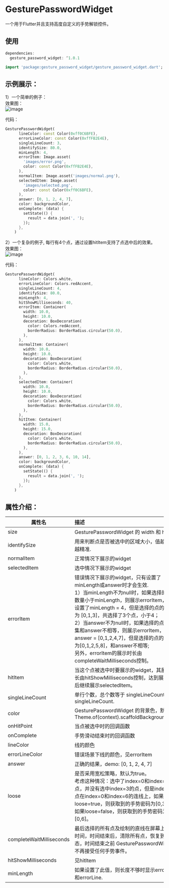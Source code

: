 # GesturePasswordWidget

一个用于Flutter并且支持高度自定义的手势解锁控件。
## 使用

```dart
dependencies:
  gesture_password_widget: ^1.0.1
```

```dart
import 'package:gesture_password_widget/gesture_password_widget.dart';
```

## 示例展示：  
1）一个简单的例子：  
效果图：  
![image](https://github.com/LuodiJackShen/GesturePasswordWidget/blob/master/resoures/simple_demo.gif)
  
代码：

```dart
GesturePasswordWidget(
      lineColor: const Color(0xff0C6BFE),
      errorLineColor: const Color(0xffFB2E4E),
      singleLineCount: 3,
      identifySize: 80.0,
      minLength: 4,
      errorItem: Image.asset(
        'images/error.png',
        color: const Color(0xffFB2E4E),
      ),
      normalItem: Image.asset('images/normal.png'),
      selectedItem: Image.asset(
        'images/selected.png',
        color: const Color(0xff0C6BFE),
      ),
      answer: [0, 1, 2, 4, 7],
      color: backgroundColor,
      onComplete: (data) {
        setState(() {
          result = data.join(', ');
        });
      },
    )
```

2）一个复杂的例子, 每行有4个点，通过设置hitItem支持了点选中后的效果。  
效果图：  
![image](https://github.com/LuodiJackShen/GesturePasswordWidget/blob/master/resoures/complex_demo.gif)  
  
代码：
```dart
GesturePasswordWidget(
      lineColor: Colors.white,
      errorLineColor: Colors.redAccent,
      singleLineCount: 4,
      identifySize: 80.0,
      minLength: 4,
      hitShowMilliseconds: 40,
      errorItem: Container(
        width: 10.0,
        height: 10.0,
        decoration: BoxDecoration(
          color: Colors.redAccent,
          borderRadius: BorderRadius.circular(50.0),
        ),
      ),
      normalItem: Container(
        width: 10.0,
        height: 10.0,
        decoration: BoxDecoration(
          color: Colors.white,
          borderRadius: BorderRadius.circular(50.0),
        ),
      ),
      selectedItem: Container(
        width: 10.0,
        height: 10.0,
        decoration: BoxDecoration(
          color: Colors.white,
          borderRadius: BorderRadius.circular(50.0),
        ),
      ),
      hitItem: Container(
        width: 15.0,
        height: 15.0,
        decoration: BoxDecoration(
          color: Colors.white,
          borderRadius: BorderRadius.circular(50.0),
        ),
      ),
      answer: [0, 1, 2, 3, 6, 10, 14],
      color: backgroundColor,
      onComplete: (data) {
        setState(() {
          result = data.join(', ');
        });
      },
    )
```

## 属性介绍：

| 属性名 | 描述 |
| ------ | :--- |
| size |  GesturePasswordWidget 的 width 和 height. |
| identifySize | 用来判断点是否被选中的区域大小，值越大识别越精准.    |
| normalItem   | 正常情况下展示的widget    |
| selectedItem | 选中情况下展示的widget    |
| errorItem    |  错误情况下展示的widget，只有设置了minLength或answer时才会生效. <br> 1）当minLength不为null时，如果选择的点的数量小于minLength，则展示errorItem，比如设置了minLength = 4，但是选择的点的结果集为 [0,1,3]，共选择了3个点，小于4；<br>2）当answer不为null时，如果选择的点的结果集和answer不相等，则展示errorItem，比如answer = [0,1,2,4,7]，但是选择的点的结果集为[0,1,2,5,8]，和answer不相等; <br>另外，errorItem的展示时长由completeWaitMilliseconds控制。    |
| hitItem |  当这个点被选中时要展示的widget，其展示时长由hitShowMilliseconds控制，达到展示时长后继续展示selectedItem。    |
| singleLineCount  | 单行个数，总个数等于 singleLineCount * singleLineCount.    |
| color   | GesturePasswordWidget 的背景色，默认为Theme.of(context).scaffoldBackgroundColor    |
| onHitPoint   |  当点被选中时的回调函数    |
| onComplete   |  手势滑动结束时的回调函数                |
| lineColor    |   线的颜色        |
| errorLineColor  |   错误场景下线的颜色，见errorItem                |
| answer       |  正确的结果，demo: [0, 1, 2, 4, 7]    |
| loose        |  是否采用宽松策略，默认为true。<br> 考虑这种情况：选中了index=0和index=6的点，并没有选中index=3的点，但是index=3的点在index=0和index=6的连线上，如果loose=true，则获取到的手势密码为[0,3,6]，如果loose=false，则获取到的手势密码为[0,6]。         |
| completeWaitMilliseconds   |  最后选择的所有点及绘制的直线在屏幕上展示的时间，时间结束后，清除所有点，恢复到初始状态，时间结束之前 GesturePasswordWidget 不再接受任何手势事件。   |
| hitShowMilliseconds         |   见hitItem   |
|  minLength        | 如果设置了此值，则长度不够时显示errorItem和errorLine.                 |



